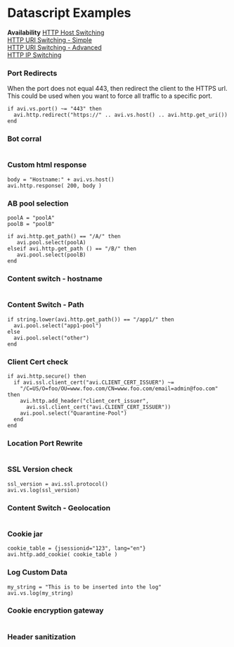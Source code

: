 # Datascript Examples

**Availability**
[HTTP Host Switching](availability/host_switching.md)  
[HTTP URI Switching - Simple](availability/uri_switching.md)  
[HTTP URI Switching - Advanced](availability/uri_switching2.md)  
[HTTP IP Switching](availability/ip_switching.md)  


### Port Redirects

When the port does not equal 443, then redirect the client to the HTTPS url. This could be used when you want to force all traffic to a specific port.

```
if avi.vs.port() ~= "443" then
  avi.http.redirect("https://" .. avi.vs.host() .. avi.http.get_uri())
end
```

### Bot corral
```
```

### Custom html response
```
body = "Hostname:" + avi.vs.host()
avi.http.response( 200, body )

```

### AB pool selection
```
poolA = "poolA"
poolB = "poolB"

if avi.http.get_path() == "/A/" then
   avi.pool.select(poolA)
elseif avi.http.get_path () == "/B/" then
   avi.pool.select(poolB)
end
```

### Content switch - hostname
```
```

### Content Switch - Path
```
if string.lower(avi.http.get_path()) == "/app1/" then
  avi.pool.select("app1-pool")
else
  avi.pool.select("other")
end
```

### Client Cert check
```
if avi.http.secure() then
  if avi.ssl.client_cert("avi.CLIENT_CERT_ISSUER") ~=
    "/C=US/O=foo/OU=www.foo.com/CN=www.foo.com/email=admin@foo.com" then
    avi.http.add_header("client_cert_issuer",
      avi.ssl.client_cert("avi.CLIENT_CERT_ISSUER"))
    avi.pool.select("Quarantine-Pool")
  end
end
```

### Location Port Rewrite
```
```

### SSL Version check
```
ssl_version = avi.ssl.protocol()
avi.vs.log(ssl_version)
```

### Content Switch - Geolocation
```
```

### Cookie jar
```
cookie_table = {jsessionid="123", lang="en"}
avi.http.add_cookie( cookie_table )
```

### Log Custom Data
```
my_string = "This is to be inserted into the log"
avi.vs.log(my_string)
```

### Cookie encryption gateway
```
```

### Header sanitization
```
```

